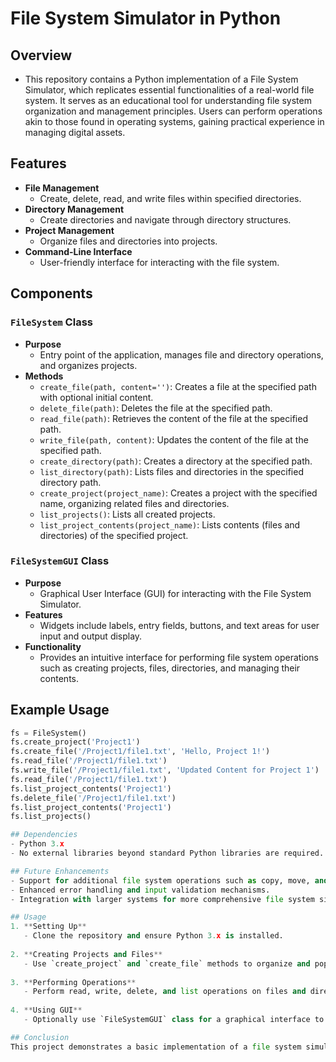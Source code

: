 # File System Simulator in Python

## Overview
- This repository contains a Python implementation of a File System Simulator, which replicates essential functionalities of a real-world file system. It serves as an educational tool for understanding file system organization and management principles. Users can perform operations akin to those found in operating systems, gaining practical experience in managing digital assets.

## Features
- **File Management**
  - Create, delete, read, and write files within specified directories.
- **Directory Management**
  - Create directories and navigate through directory structures.
- **Project Management**
  - Organize files and directories into projects.
- **Command-Line Interface**
  - User-friendly interface for interacting with the file system.

## Components
### `FileSystem` Class
- **Purpose**
  - Entry point of the application, manages file and directory operations, and organizes projects.
- **Methods**
  - `create_file(path, content='')`: Creates a file at the specified path with optional initial content.
  - `delete_file(path)`: Deletes the file at the specified path.
  - `read_file(path)`: Retrieves the content of the file at the specified path.
  - `write_file(path, content)`: Updates the content of the file at the specified path.
  - `create_directory(path)`: Creates a directory at the specified path.
  - `list_directory(path)`: Lists files and directories in the specified directory path.
  - `create_project(project_name)`: Creates a project with the specified name, organizing related files and directories.
  - `list_projects()`: Lists all created projects.
  - `list_project_contents(project_name)`: Lists contents (files and directories) of the specified project.

### `FileSystemGUI` Class
- **Purpose**
  - Graphical User Interface (GUI) for interacting with the File System Simulator.
- **Features**
  - Widgets include labels, entry fields, buttons, and text areas for user input and output display.
- **Functionality**
  - Provides an intuitive interface for performing file system operations such as creating projects, files, directories, and managing their contents.

## Example Usage
```python
fs = FileSystem()
fs.create_project('Project1')
fs.create_file('/Project1/file1.txt', 'Hello, Project 1!')
fs.read_file('/Project1/file1.txt')
fs.write_file('/Project1/file1.txt', 'Updated Content for Project 1')
fs.read_file('/Project1/file1.txt')
fs.list_project_contents('Project1')
fs.delete_file('/Project1/file1.txt')
fs.list_project_contents('Project1')
fs.list_projects()

## Dependencies
- Python 3.x
- No external libraries beyond standard Python libraries are required.

## Future Enhancements
- Support for additional file system operations such as copy, move, and rename.
- Enhanced error handling and input validation mechanisms.
- Integration with larger systems for more comprehensive file system simulations.

## Usage
1. **Setting Up**
   - Clone the repository and ensure Python 3.x is installed.
   
2. **Creating Projects and Files**
   - Use `create_project` and `create_file` methods to organize and populate the file system.
   
3. **Performing Operations**
   - Perform read, write, delete, and list operations on files and directories.
   
4. **Using GUI**
   - Optionally use `FileSystemGUI` class for a graphical interface to interact with the simulator.

## Conclusion
This project demonstrates a basic implementation of a file system simulator in Python, providing essential functionalities for managing files, directories, and projects. It serves as an educational tool for understanding fundamental concepts in operating systems and can be expanded for more advanced simulations and applications.

